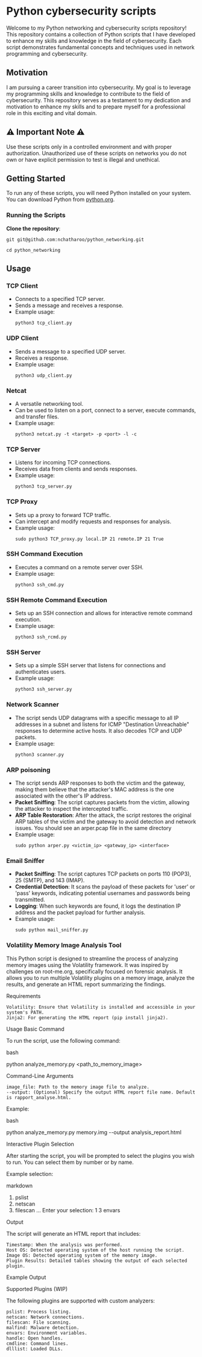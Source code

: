 
# Python cybersecurity scripts

Welcome to my Python networking and cybersecurity scripts repository! This repository contains a collection of Python scripts that I have developed to enhance my skills and knowledge in the field of cybersecurity. Each script demonstrates fundamental concepts and techniques used in network programming and cybersecurity.

## Motivation

I am pursuing a career transition into cybersecurity. My goal is to leverage my programming skills and knowledge  to contribute to the field of cybersecurity. This repository serves as a testament to my dedication and motivation to enhance my skills and to prepare myself for a professional role in this exciting and vital domain.

## ⚠️ Important Note ⚠️

Use these scripts only in a controlled environment and with proper authorization. Unauthorized use of these scripts on networks you do not own or have explicit permission to test is illegal and unethical.

## Getting Started

To run any of these scripts, you will need Python installed on your system. You can download Python from [python.org](https://www.python.org/).

### Running the Scripts

**Clone the repository**:

   ```git git@github.com:nchatharoo/python_networking.git```
   
   ```cd python_networking```

## Usage

### TCP Client

- Connects to a specified TCP server.
- Sends a message and receives a response.
- Example usage:
  ```
  python3 tcp_client.py
  ```

### UDP Client

- Sends a message to a specified UDP server.
- Receives a response.
- Example usage:
  ```
  python3 udp_client.py
  ```

### Netcat

- A versatile networking tool.
- Can be used to listen on a port, connect to a server, execute commands, and transfer files.
- Example usage:
  ```
  python3 netcat.py -t <target> -p <port> -l -c
  ```

### TCP Server

- Listens for incoming TCP connections.
- Receives data from clients and sends responses.
- Example usage:
  ```
  python3 tcp_server.py
  ```

### TCP Proxy

- Sets up a proxy to forward TCP traffic.
- Can intercept and modify requests and responses for analysis.
- Example usage:
  ```
  sudo python3 TCP_proxy.py local.IP 21 remote.IP 21 True
  ```

### SSH Command Execution

- Executes a command on a remote server over SSH.
- Example usage:
  ```
  python3 ssh_cmd.py
  ```

### SSH Remote Command Execution

- Sets up an SSH connection and allows for interactive remote command execution.
- Example usage:
  ```
  python3 ssh_rcmd.py
  ```

### SSH Server

- Sets up a simple SSH server that listens for connections and authenticates users.
- Example usage:
  ```
  python3 ssh_server.py
  ```

### Network Scanner

- The script sends UDP datagrams with a specific message to all IP addresses in a subnet and listens for ICMP "Destination Unreachable" responses to determine active hosts. It also decodes TCP and UDP packets.
- Example usage:
  ```
  python3 scanner.py
  ```

### ARP poisoning

- The script sends ARP responses to both the victim and the gateway, making them believe that the attacker's MAC address is the one associated with the other's IP address.
- **Packet Sniffing**: The script captures packets from the victim, allowing the attacker to inspect the intercepted traffic.
- **ARP Table Restoration**: After the attack, the script restores the original ARP tables of the victim and the gateway to avoid detection and network issues. You should see an arper.pcap file in the same directory
- Example usage:
  ```
  sudo python arper.py <victim_ip> <gateway_ip> <interface>
  ```

### Email Sniffer

- **Packet Sniffing**: The script captures TCP packets on ports 110 (POP3), 25 (SMTP), and 143 (IMAP).
- **Credential Detection**: It scans the payload of these packets for 'user' or 'pass' keywords, indicating potential usernames and passwords being transmitted.
- **Logging**: When such keywords are found, it logs the destination IP address and the packet payload for further analysis.
- Example usage:
  ```
  sudo python mail_sniffer.py
  ```

### Volatility Memory Image Analysis Tool

This Python script is designed to streamline the process of analyzing memory images using the Volatility framework. It was inspired by challenges on root-me.org, specifically focused on forensic analysis. It allows you to run multiple Volatility plugins on a memory image, analyze the results, and generate an HTML report summarizing the findings.

Requirements

    Volatility: Ensure that Volatility is installed and accessible in your system's PATH.
    Jinja2: For generating the HTML report (pip install jinja2).

Usage
Basic Command

To run the script, use the following command:

bash

python analyze_memory.py <path_to_memory_image>

Command-Line Arguments

    image_file: Path to the memory image file to analyze.
    --output: (Optional) Specify the output HTML report file name. Default is rapport_analyse.html.

Example:

bash

python analyze_memory.py memory.img --output analysis_report.html

Interactive Plugin Selection

After starting the script, you will be prompted to select the plugins you wish to run. You can select them by number or by name.

Example selection:

markdown

1. pslist
2. netscan
3. filescan
...
Enter your selection: 1 3 envars

Output

The script will generate an HTML report that includes:

    Timestamp: When the analysis was performed.
    Host OS: Detected operating system of the host running the script.
    Image OS: Detected operating system of the memory image.
    Plugin Results: Detailed tables showing the output of each selected plugin.

Example Output

Supported Plugins (WIP)

The following plugins are supported with custom analyzers:

    pslist: Process listing.
    netscan: Network connections.
    filescan: File scanning.
    malfind: Malware detection.
    envars: Environment variables.
    handle: Open handles.
    cmdline: Command lines.
    dlllist: Loaded DLLs.
